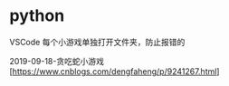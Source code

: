 # python

VSCode 每个小游戏单独打开文件夹，防止报错的

2019-09-18-贪吃蛇小游戏 [https://www.cnblogs.com/dengfaheng/p/9241267.html]
